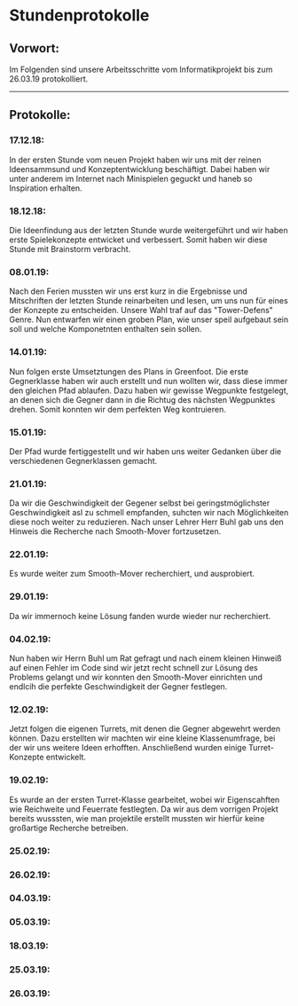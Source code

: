 Stundenprotokolle
=
## Vorwort:
Im Folgenden sind unsere Arbeitsschritte vom Informatikprojekt bis zum 26.03.19 protokolliert.
***
## Protokolle:

### 17.12.18:
In der ersten Stunde vom neuen Projekt haben wir uns mit der reinen Ideensammsund und Konzeptentwicklung beschäftigt.
Dabei haben wir unter anderem im Internet nach Minispielen geguckt und haneb so Inspiration erhalten.

### 18.12.18:
Die  Ideenfindung aus der letzten Stunde wurde weitergeführt und wir haben erste Spielekonzepte entwicket und verbessert.
Somit haben wir diese Stunde mit Brainstorm verbracht.

### 08.01.19:
Nach den Ferien mussten wir uns erst kurz in die Ergebnisse und Mitschriften der letzten Stunde reinarbeiten und lesen, um uns 
nun für eines der Konzepte zu entscheiden. Unsere Wahl traf auf das "Tower-Defens" Genre. Nun entwarfen wir einen groben Plan,
wie unser speil aufgebaut sein soll und welche Komponetnten enthalten sein sollen.

### 14.01.19:
Nun folgen erste Umsetztungen des Plans in Greenfoot. Die erste Gegnerklasse haben wir auch erstellt und nun wollten wir, dass
diese immer den gleichen Pfad ablaufen. Dazu haben wir gewisse Wegpunkte festgelegt, an denen sich die Gegner dann in 
die Richtug des nächsten Wegpunktes drehen. Somit konnten wir dem perfekten Weg kontruieren.

### 15.01.19:
Der Pfad wurde fertiggestellt und wir haben uns weiter Gedanken über die verschiedenen Gegnerklassen gemacht.

### 21.01.19:
Da wir die Geschwindigkeit der Gegener selbst bei geringstmöglichster Geschwindigkeit asl zu schmell empfanden, suhcten wir 
nach Möglichkeiten diese noch weiter zu reduzieren. Nach unser Lehrer Herr Buhl gab uns den Hinweis die Recherche nach 
Smooth-Mover fortzusetzen.

### 22.01.19:
Es wurde weiter zum Smooth-Mover recherchiert, und ausprobiert.

### 29.01.19:
Da wir immernoch keine Lösung fanden wurde wieder nur recherchiert.

### 04.02.19:
Nun haben wir Herrn Buhl um Rat gefragt und nach einem kleinen Hinweiß auf einen Fehler im Code sind wir jetzt recht schnell
zur Lösung des Problems gelangt und wir konnten den Smooth-Mover einrichten und endlcih die perfekte Geschwindigkeit der 
Gegner festlegen.

### 12.02.19:
Jetzt folgen die eigenen Turrets, mit denen die Gegner abgewehrt werden können. Dazu erstellten wir machten wir eine 
kleine Klassenumfrage, bei der wir uns weitere Ideen erhofften. Anschließend wurden einige Turret-Konzepte entwickelt.

### 19.02.19:
Es wurde an der ersten Turret-Klasse gearbeitet, wobei wir Eigenscahften wie Reichweite und Feuerrate festlegten. Da wir aus 
dem vorrigen Projekt bereits wusssten, wie man projektile erstellt mussten wir hierfür keine großartige Recherche betreiben.

### 25.02.19:

### 26.02.19:

### 04.03.19:

### 05.03.19:

### 18.03.19:

### 25.03.19:

### 26.03.19:
